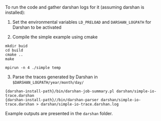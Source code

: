 To run the code and gather darshan logs for it (assuming darshan is installed):

1. Set the environmental variables `LD_PRELOAD` and `DARSHAN_LOGPATH` for Darshan to be activated

2. Compile the simple example using cmake

```
mkdir buid
cd build
cmake ..
make

mpirun -n 4 ./simple temp
```

3. Parse the traces generated by Darshan in `$DARSHAN_LOGPATH/year/month/day/`

```
{darshan-install-path}/bin/darshan-job-summary.pl darshan/simple-io-trace.darshan 
{darshan-install-path}//bin/darshan-parser darshan/simple-io-trace.darshan > darshan/simple-io-trace.darshan.log

```

Example outputs are presented in the `darshan` folder.
